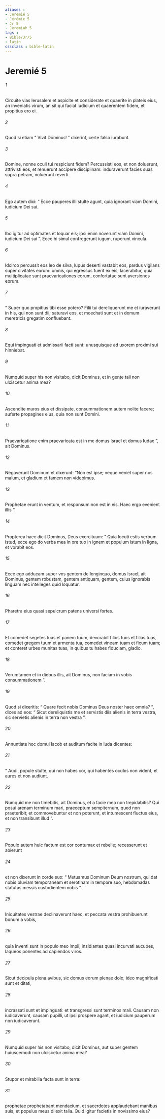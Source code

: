 ```yaml
---
aliases : 
- Jeremié 5
- Jérémie 5
- Jr 5
- Jeremiah 5
tags : 
- Bible/Jr/5
- latin
cssclass : bible-latin
---
```


# Jeremié 5

###### 1
Circuite vias Ierusalem et aspicite et considerate et quaerite in plateis eius, an inveniatis virum, an sit qui faciat iudicium et quaerentem fidem, et propitius ero ei.
###### 2
Quod si etiam “ Vivit Dominus! ” dixerint, certe falso iurabunt.
###### 3
Domine, nonne oculi tui respiciunt fidem? Percussisti eos, et non doluerunt, attrivisti eos, et renuerunt accipere disciplinam: induraverunt facies suas supra petram, noluerunt reverti.
###### 4
Ego autem dixi: “ Ecce pauperes illi stulte agunt, quia ignorant viam Domini, iudicium Dei sui.
###### 5
Ibo igitur ad optimates et loquar eis; ipsi enim noverunt viam Domini, iudicium Dei sui ”. Ecce hi simul confregerunt iugum, ruperunt vincula.
###### 6
Idcirco percussit eos leo de silva, lupus deserti vastabit eos, pardus vigilans super civitates eorum: omnis, qui egressus fuerit ex eis, lacerabitur, quia multiplicatae sunt praevaricationes eorum, confortatae sunt aversiones eorum. 
###### 7
“ Super quo propitius tibi esse potero? Filii tui dereliquerunt me et iuraverunt in his, qui non sunt dii; saturavi eos, et moechati sunt et in domum meretricis gregatim confluebant.
###### 8
Equi impinguati et admissarii facti sunt: unusquisque ad uxorem proximi sui hinniebat.
###### 9
Numquid super his non visitabo, dicit Dominus, et in gente tali non ulciscetur anima mea?
###### 10
Ascendite muros eius et dissipate, consummationem autem nolite facere; auferte propagines eius, quia non sunt Domini.
###### 11
Praevaricatione enim praevaricata est in me domus Israel et domus Iudae ”, ait Dominus.
###### 12
Negaverunt Dominum et dixerunt: “Non est ipse; neque veniet super nos malum, et gladium et famem non videbimus.
###### 13
Prophetae erunt in ventum, et responsum non est in eis. Haec ergo evenient illis ”.
###### 14
Propterea haec dicit Dominus, Deus exercituum: “ Quia locuti estis verbum istud, ecce ego do verba mea in ore tuo in ignem et populum istum in ligna, et vorabit eos.
###### 15
Ecce ego adducam super vos gentem de longinquo, domus Israel, ait Dominus, gentem robustam, gentem antiquam, gentem, cuius ignorabis linguam nec intelleges quid loquatur.
###### 16
Pharetra eius quasi sepulcrum patens universi fortes.
###### 17
Et comedet segetes tuas et panem tuum, devorabit filios tuos et filias tuas, comedet gregem tuum et armenta tua, comedet vineam tuam et ficum tuam; et conteret urbes munitas tuas, in quibus tu habes fiduciam, gladio.
###### 18
Verumtamen et in diebus illis, ait Dominus, non faciam in vobis consummationem ”.
###### 19
Quod si dixeritis: “ Quare fecit nobis Dominus Deus noster haec omnia? ”, dices ad eos: “ Sicut dereliquistis me et servistis diis alienis in terra vestra, sic servietis alienis in terra non vestra ”.
###### 20
Annuntiate hoc domui Iacob et auditum facite in Iuda dicentes:
###### 21
“ Audi, popule stulte, qui non habes cor, qui habentes oculos non vident, et aures et non audiunt.
###### 22
Numquid me non timebitis, ait Dominus, et a facie mea non trepidabitis? Qui posui arenam terminum mari, praeceptum sempiternum, quod non praeteribit; et commovebuntur et non poterunt, et intumescent fluctus eius, et non transibunt illud ”.
###### 23
Populo autem huic factum est cor contumax et rebelle; recesserunt et abierunt
###### 24
et non dixerunt in corde suo: “ Metuamus Dominum Deum nostrum, qui dat nobis pluviam temporaneam et serotinam in tempore suo, hebdomadas statutas messis custodientem nobis ”.
###### 25
Iniquitates vestrae declinaverunt haec, et peccata vestra prohibuerunt bonum a vobis,
###### 26
quia inventi sunt in populo meo impii, insidiantes quasi incurvati aucupes, laqueos ponentes ad capiendos viros.
###### 27
Sicut decipula plena avibus, sic domus eorum plenae dolo; ideo magnificati sunt et ditati,
###### 28
incrassati sunt et impinguati: et transgressi sunt terminos mali. Causam non iudicaverunt, causam pupilli, ut ipsi prospere agant, et iudicium pauperum non iudicaverunt.
###### 29
Numquid super his non visitabo, dicit Dominus, aut super gentem huiuscemodi non ulciscetur anima mea?
###### 30
Stupor et mirabilia facta sunt in terra:
###### 31
prophetae prophetabant mendacium, et sacerdotes applaudebant manibus suis, et populus meus dilexit talia. Quid igitur facietis in novissimo eius?
